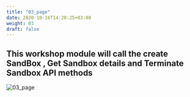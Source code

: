 ```yaml
---
title: "03_page"
date: 2020-10-16T14:20:25+03:00
weight: 03
draft: false
---
```


## This workshop module will call the create SandBox , Get Sandbox details and Terminate Sandbox API methods

![03_page](/images/module3/03_page.png)
